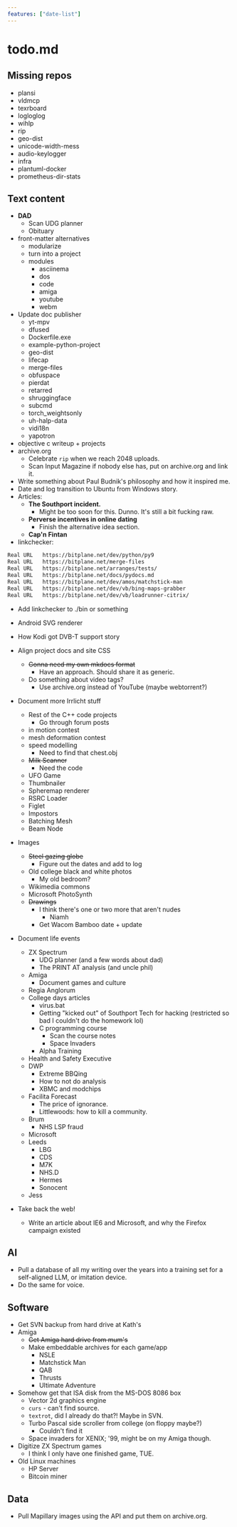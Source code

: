 ```yaml
---
features: ["date-list"]
---
```


# todo.md

## Missing repos
* plansi
* vldmcp
* texrboard
* logloglog
* wihlp
* rip
* geo-dist
* unicode-width-mess
* audio-keylogger
* infra
* plantuml-docker
* prometheus-dir-stats

## Text content
* **DAD**
  * Scan UDG planner
  * Obituary
* front-matter alternatives
  * modularize
  * turn into a project
  * modules
    * asciinema
    * dos
    * code
    * amiga
    * youtube
    * webm
* Update doc publisher
  * yt-mpv
  * dfused
  * Dockerfile.exe
  * example-python-project
  * geo-dist
  * lifecap
  * merge-files
  * obfuspace
  * pierdat
  * retarred
  * shruggingface
  * subcmd
  * torch\_weightsonly
  * uh-halp-data
  * vidi18n
  * yapotron
* objective c writeup + projects
* archive.org
  * Celebrate `rip` when we reach 2048 uploads. 
  * Scan Input Magazine if nobody else has, put on archive.org and link it.
* Write something about Paul Budnik's philosophy and how it inspired me.
* Date and log transition to Ubuntu from Windows story.
* Articles:
  * __The Southport incident.__
    * Might be too soon for this. Dunno. It's still a bit fucking raw.
  * __Perverse incentives in online dating__
    * Finish the alternative idea section.
  * __Cap'n Fintan__
* linkchecker:
```txt
Real URL   https://bitplane.net/dev/python/py9
Real URL   https://bitplane.net/merge-files
Real URL   https://bitplane.net/arranges/tests/
Real URL   https://bitplane.net/docs/pydocs.md
Real URL   https://bitplane.net/dev/amos/matchstick-man
Real URL   https://bitplane.net/dev/vb/bing-maps-grabber
Real URL   https://bitplane.net/dev/vb/loadrunner-citrix/
```
  * Add linkchecker to ./bin or something
* Android SVG renderer
* How Kodi got DVB-T support story
* Align project docs and site CSS
  * ~~Gonna need my own mkdocs format~~
    * Have an approach. Should share it as generic.
  * Do something about video tags?
    * Use archive.org instead of YouTube (maybe webtorrent?)
* Document more Irrlicht stuff
  * Rest of the C++ code projects
    * Go through forum posts
  * in motion contest
  * mesh deformation contest
  * speed modelling
    * Need to find that chest.obj
  * ~~Milk Scanner~~
    * Need the code
  * UFO Game
  * Thumbnailer
  * Spheremap renderer
  * RSRC Loader
  * Figlet
  * Impostors
  * Batching Mesh
  * Beam Node

* Images
  * ~~Steel gazing globe~~
    * Figure out the dates and add to log
  * Old college black and white photos
    * My old bedroom?
  * Wikimedia commons
  * Microsoft PhotoSynth
  * ~~Drawings~~
    * I think there's one or two more that aren't nudes
      * Niamh
    * Get Wacom Bamboo date + update
* Document life events
  * ZX Spectrum
    * UDG planner (and a few words about dad)
    * The PRINT AT analysis (and uncle phil)
  * Amiga
    * Document games and culture
  * Regia Anglorum
  * College days articles
    * virus.bat
    * Getting "kicked out" of Southport Tech for hacking (restricted so bad I
      couldn't do the homework lol)
    * C programming course
      * Scan the course notes
      * Space Invaders
    * Alpha Training
  * Health and Safety Executive
  * DWP
    * Extreme BBQing
    * How to not do analysis
    * XBMC and modchips
  * Facilita Forecast
    * The price of ignorance.
    * Littlewoods: how to kill a community.
  * Brum
    * NHS LSP fraud
  * Microsoft
  * Leeds
    * LBG
    * CDS
    * M7K
    * NHS.D
    * Hermes
    * Sonocent
  * Jess

* Take back the web!
  * Write an article about IE6 and Microsoft, and why the Firefox campaign
    existed

## AI

* Pull a database of all my writing over the years into a training set for
  a self-aligned LLM, or imitation device.
* Do the same for voice.

## Software

* Get SVN backup from hard drive at Kath's
* Amiga
  * ~~Get Amiga hard drive from mum's~~
  * Make embeddable archives for each game/app
    * NSLE
    * Matchstick Man
    * QAB
    * Thrusts
    * Ultimate Adventure
* Somehow get that ISA disk from the MS-DOS 8086 box
  * Vector 2d graphics engine
  * `curs` - can't find source.
  * `textrot`, did I already do that?! Maybe in SVN.
  * Turbo Pascal side scroller from college (on floppy maybe?)
    * Couldn't find it
  * Space invaders for XENIX; '99, might be on my Amiga though.
* Digitize ZX Spectrum games
  * I think I only have one finished game, TUE.
* Old Linux machines
  * HP Server
  * Bitcoin miner

## Data

* Pull Mapillary images using the API and put them on archive.org.

